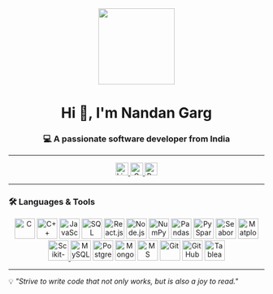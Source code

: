 <div align="center">
  <!-- Animated Coding GIF -->
  <img height="150" src="https://media.giphy.com/media/bGgsc5mWoryfgKBx1u/giphy.gif" />
</div>

<h1 align="center">Hi 👋, I'm Nandan Garg</h1>
<h3 align="center">💻 A passionate software developer from India</h3>

---

<!-- Social Badges in One Row -->
<div align="center">
  <a href="https://www.linkedin.com/in/nandan-garg-25a1b0252/" target="_blank">
    <img src="https://img.shields.io/static/v1?message=LinkedIn&logo=linkedin&label=&color=0077B5&logoColor=white&labelColor=&style=for-the-badge" height="25" alt="LinkedIn Logo"/>
  </a>
  <a href="mailto:nandangarg.65@gmail.com" target="_blank">
    <img src="https://img.shields.io/static/v1?message=Gmail&logo=gmail&label=&color=D14836&logoColor=white&labelColor=&style=for-the-badge" height="25" alt="Gmail Logo"/>
  </a>
  <a href="https://drive.google.com/file/d/1rDG0gdHdvm1uAA3OpXafKQgCucg3AMd8/view?usp=sharing" target="_blank">
    <img src="https://img.shields.io/badge/View%20Resume-4CAF50?style=for-the-badge&logo=adobeacrobatreader&logoColor=white" height="25" alt="Resume Button"/>
  </a>
</div>

---

### 🛠 Languages & Tools
<p align="center"> 

<!-- Languages -->
<img src="https://cdn.jsdelivr.net/gh/devicons/devicon/icons/c/c-original.svg" height="40" alt="C"/>
<img src="https://cdn.jsdelivr.net/gh/devicons/devicon/icons/cplusplus/cplusplus-original.svg" height="40" alt="C++"/>
<img src="https://cdn.jsdelivr.net/gh/devicons/devicon/icons/javascript/javascript-original.svg" height="40" alt="JavaScript"/>
<img src="https://upload.wikimedia.org/wikipedia/commons/8/87/Sql_data_base_with_logo.png" height="40" alt="SQL"/>

<!-- Frameworks / Libraries -->
<img src="https://cdn.jsdelivr.net/gh/devicons/devicon/icons/react/react-original-wordmark.svg" height="40" alt="React.js"/>
<img src="https://cdn.jsdelivr.net/gh/devicons/devicon/icons/nodejs/nodejs-original-wordmark.svg" height="40" alt="Node.js"/>
<img src="https://upload.wikimedia.org/wikipedia/commons/3/31/NumPy_logo_2020.svg" height="40" alt="NumPy"/>
<img src="https://pandas.pydata.org/static/img/pandas_secondary.svg" height="40" alt="Pandas"/>
<img src="https://upload.wikimedia.org/wikipedia/commons/f/f3/PySpark_logo.png" height="40" alt="PySpark"/>
<img src="https://seaborn.pydata.org/_static/logo-wide-lightbg.svg" height="40" alt="Seaborn"/>
<img src="https://upload.wikimedia.org/wikipedia/commons/0/01/Created_with_Matplotlib-logo.svg" height="40" alt="Matplotlib"/>
<a href="https://scikit-learn.org/">
  <img src="https://upload.wikimedia.org/wikipedia/commons/0/05/Scikit_learn_logo_small.svg" height="40" alt="Scikit-learn"/>
</a>

<!-- Databases -->
<img src="https://cdn.jsdelivr.net/gh/devicons/devicon/icons/mysql/mysql-original-wordmark.svg" height="40" alt="MySQL"/>
<img src="https://cdn.jsdelivr.net/gh/devicons/devicon/icons/postgresql/postgresql-original-wordmark.svg" height="40" alt="PostgreSQL"/>
<img src="https://cdn.jsdelivr.net/gh/devicons/devicon/icons/mongodb/mongodb-original-wordmark.svg" height="40" alt="MongoDB"/>

<!-- Tools -->
<img src="https://upload.wikimedia.org/wikipedia/commons/3/3f/Microsoft_Office_Excel_%282019%E2%80%93present%29.svg" height="40" alt="MS Excel"/>
<img src="https://cdn.jsdelivr.net/gh/devicons/devicon/icons/git/git-original-wordmark.svg" height="40" alt="Git"/>
<img src="https://cdn.jsdelivr.net/gh/devicons/devicon/icons/github/github-original.svg" height="40" alt="GitHub"/>
<img src="https://cdn.worldvectorlogo.com/logos/tableau-software.svg" height="40" alt="Tableau"/>


</p>

---

💡 *"Strive to write code that not only works, but is also a joy to read."*
